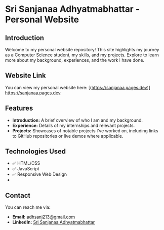 # Sri Sanjanaa Adhyatmabhattar - Personal Website

## Introduction

Welcome to my personal website repository! This site highlights my journey as a Computer Science student, my skills, and my projects. Explore to learn more about my background, experiences, and the work I have done.

## Website Link

You can view my personal website here: [(https://sanjanaa.pages.dev)] https://sanjanaa.pages.dev

## Features

- **Introduction:** A brief overview of who I am and my background.
- **Experience:** Details of my internships and relevant projects.
- **Projects:** Showcases of notable projects I’ve worked on, including links to GitHub repositories or live demos where applicable.

## Technologies Used

- ✅ HTML/CSS
- ✅ JavaScript
- ✅ Responsive Web Design
- 
## Contact

You can reach me via:
- **Email:** [adhsanj213@gmail.com](mailto:adhsanj213@gmail.com)
- **LinkedIn:** [Sri Sanjanaa Adhyatmabhattar](https://www.linkedin.com/in/sri-sanjanaa-adhyatmabhattar)

